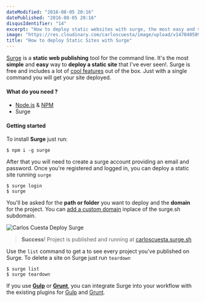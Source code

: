 ```yaml
---
dateModified: "2016-08-05 20:16"
datePublished: "2016-08-05 20:16"
disqusIdentifier: "14"
excerpt: "How to deploy static websites with surge, the most easy and simple way to deploy a static site, all from your terminal. Surge it's free."
image: "https://res.cloudinary.com/carloscuesta/image/upload/v1470405094/gaj6zuulfkujtcwonuiv.png"
title: "How to deploy Static Sites with Surge"
---
```


[Surge](http://surge.sh) is a **static web publishing** tool for the command line. It's the most **simple** and **easy** way to **deploy a static site** that I've ever seen!. Surge is free and includes a lot of [cool features](http://surge.sh/help/) out of the box. Just with a single command you will get your site deployed.

#### What do you need ?

* [Node.js](https://nodejs.org/en/) & [NPM](https://www.npmjs.com)
* Surge

#### Getting started

To install **Surge** just run:

```language-shell
$ npm i -g surge
```

After that you will need to create a surge account providing an email and password. Once you're registered and logged in, you can deploy a static site running `surge`

```language-shell
$ surge login
$ surge
```

You'll be asked for the **path or folder** you want to deploy and the **domain** for the project. You can [add a custom domain](http://surge.sh/help/adding-a-custom-domain) inplace of the surge.sh subdomain.

![Carlos Cuesta Deploy Surge](https://res.cloudinary.com/carloscuesta/image/upload/v1470403437/lwsxsmmkcouz18xhmoju.gif)
> **Success**! Project is published and running at [carloscuesta.surge.sh](http://carloscuesta.surge.sh)


Use the `list` command to get a to see every project you’ve published on Surge. To delete a site on Surge just run `teardown`

```language-shell
$ surge list
$ surge teardown
```

If you use [**Gulp**](http://gulpjs.com) or [**Grunt**](http://gruntjs.com), you can integrate Surge into your workflow with the existing plugins for [Gulp](https://github.com/surge-sh/gulp-surge) and [Grunt](https://github.com/surge-sh/grunt-surge).
